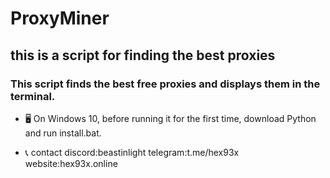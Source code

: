 # ProxyMiner
## this is a script for finding the best proxies

### This script finds the best free proxies and displays them in the terminal.

- 🖥️ On Windows 10, before running it for the first time, download Python and run install.bat.

- 📞 contact discord:beastinlight telegram:t.me/hex93x website:hex93x.online

